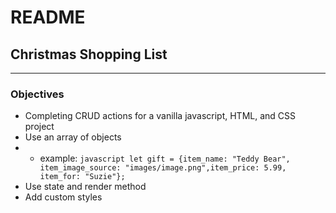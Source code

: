 # README
## Christmas Shopping List
------
### Objectives
* Completing CRUD actions for a vanilla javascript, HTML, and CSS project 
* Use an array of objects 
* *  example:  ```javascript let gift = {item_name: "Teddy Bear", item_image_source: "images/image.png",item_price: 5.99, item_for: "Suzie"}; ```
* Use state and render method
* Add custom styles